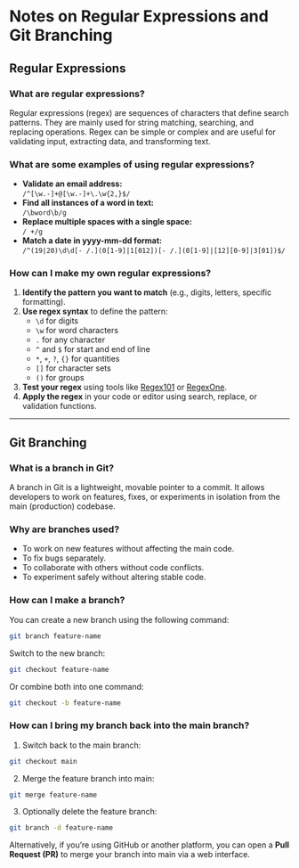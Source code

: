 # Notes on Regular Expressions and Git Branching

## Regular Expressions

### What are regular expressions?
Regular expressions (regex) are sequences of characters that define search patterns. They are mainly used for string matching, searching, and replacing operations. Regex can be simple or complex and are useful for validating input, extracting data, and transforming text.

### What are some examples of using regular expressions?
- **Validate an email address:**  
  `/^[\w.-]+@[\w.-]+\.\w{2,}$/`
- **Find all instances of a word in text:**  
  `/\bword\b/g`
- **Replace multiple spaces with a single space:**  
  `/ +/g`
- **Match a date in yyyy-mm-dd format:**  
  `/^(19|20)\d\d[- /.](0[1-9]|1[012])[- /.](0[1-9]|[12][0-9]|3[01])$/`

### How can I make my own regular expressions?
1. **Identify the pattern you want to match** (e.g., digits, letters, specific formatting).
2. **Use regex syntax** to define the pattern:
   - `\d` for digits
   - `\w` for word characters
   - `.` for any character
   - `^` and `$` for start and end of line
   - `*`, `+`, `?`, `{}` for quantities
   - `[]` for character sets
   - `()` for groups
3. **Test your regex** using tools like [Regex101](https://regex101.com) or [RegexOne](https://regexone.com).
4. **Apply the regex** in your code or editor using search, replace, or validation functions.

---

## Git Branching

### What is a branch in Git?
A branch in Git is a lightweight, movable pointer to a commit. It allows developers to work on features, fixes, or experiments in isolation from the main (production) codebase.

### Why are branches used?
- To work on new features without affecting the main code.
- To fix bugs separately.
- To collaborate with others without code conflicts.
- To experiment safely without altering stable code.

### How can I make a branch?
You can create a new branch using the following command:
```bash
git branch feature-name
```
Switch to the new branch:
```bash
git checkout feature-name
```
Or combine both into one command:
```bash
git checkout -b feature-name
```

### How can I bring my branch back into the main branch?
1. Switch back to the main branch:
```bash
git checkout main
```
2. Merge the feature branch into main:
```bash
git merge feature-name
```
3. Optionally delete the feature branch:
```bash
git branch -d feature-name
```

Alternatively, if you’re using GitHub or another platform, you can open a **Pull Request (PR)** to merge your branch into main via a web interface.
